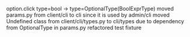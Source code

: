 option.click type=bool -> type=OptionalType(BoolExprType)
moved params.py from client/cli to cli since it is used by admin/cli
moved Undefined class from client/cli/types.py to cli/types due to dependency from OptionalType in params.py
refactored test fixture
